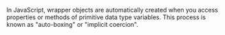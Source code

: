  In JavaScript, wrapper objects are automatically created when you access properties or methods of primitive data type variables. This process is known as "auto-boxing" or "implicit coercion".